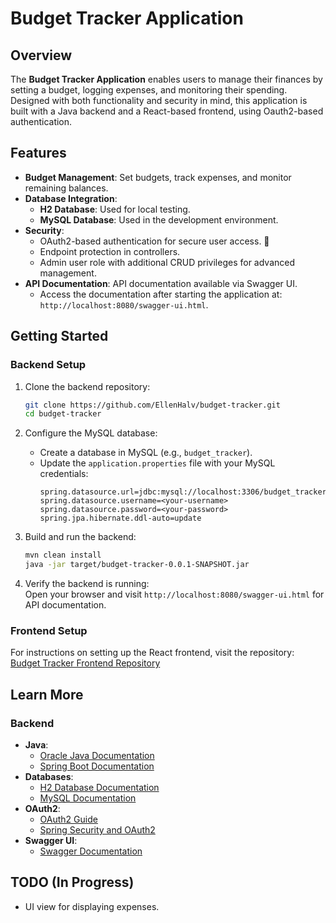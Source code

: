 # Budget Tracker Application

## Overview
The **Budget Tracker Application** enables users to manage their finances by setting a budget, logging expenses, and monitoring their spending. Designed with both functionality and security in mind, this application is built with a Java backend and a React-based frontend, using Oauth2-based authentication.

## Features
- **Budget Management**: Set budgets, track expenses, and monitor remaining balances.
- **Database Integration**:
    - **H2 Database**: Used for local testing.
    - **MySQL Database**: Used in the development environment.
- **Security**:
    - OAuth2-based authentication for secure user access. 🔑
    - Endpoint protection in controllers.
    - Admin user role with additional CRUD privileges for advanced management.
- **API Documentation**: API documentation available via Swagger UI.
    - Access the documentation after starting the application at:  
      `http://localhost:8080/swagger-ui.html`.

## Getting Started  

### Backend Setup  
1. Clone the backend repository:  
   ```bash
   git clone https://github.com/EllenHalv/budget-tracker.git
   cd budget-tracker
   ```
2. Configure the MySQL database:  
   - Create a database in MySQL (e.g., `budget_tracker`).  
   - Update the `application.properties` file with your MySQL credentials:  
     ```properties
     spring.datasource.url=jdbc:mysql://localhost:3306/budget_tracker
     spring.datasource.username=<your-username>
     spring.datasource.password=<your-password>
     spring.jpa.hibernate.ddl-auto=update
     ```  

3. Build and run the backend:  
   ```bash
   mvn clean install
   java -jar target/budget-tracker-0.0.1-SNAPSHOT.jar
   ```  
4. Verify the backend is running:  
   Open your browser and visit `http://localhost:8080/swagger-ui.html` for API documentation.  

### Frontend Setup  
For instructions on setting up the React frontend, visit the repository:  
[Budget Tracker Frontend Repository](https://github.com/EllenHalv/budget-tracker-frontend)  

## Learn More  
### Backend  
- **Java**:  
  - [Oracle Java Documentation](https://docs.oracle.com/javase/8/docs/)  
  - [Spring Boot Documentation](https://spring.io/projects/spring-boot)  
- **Databases**:  
  - [H2 Database Documentation](http://www.h2database.com/html/main.html)  
  - [MySQL Documentation](https://dev.mysql.com/doc/)  
- **OAuth2**:  
  - [OAuth2 Guide](https://oauth.net/2/)  
  - [Spring Security and OAuth2](https://spring.io/guides/tutorials/spring-boot-oauth2/)  
- **Swagger UI**:  
  - [Swagger Documentation](https://swagger.io/tools/swagger-ui/)  

## TODO (In Progress)
- UI view for displaying expenses.
